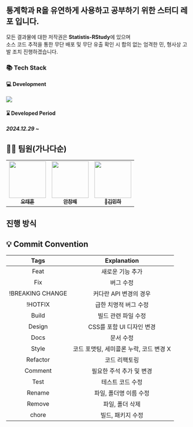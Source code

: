 ## 통계학과 R을 유연하게 사용하고 공부하기 위한 스터디 레포 입니다.

모든 결과물에 대한 저작권은 <b>Statistis-RStudy</b>에 있으며 <br/>
소스 코드 추적을 통한 무단 배포 및 무단 유출 확인 시 합의 없는 엄격한 민, 형사상 고발 조치 진행하겠습니다.

### 📚 Tech Stack
#### 💻 Development
<img src="https://skillicons.dev/icons?i=r,python,docker& perline="/>

#### ⌛ Developed Period
##### 2024.12.29 ~

## 🧑‍🦲 팀원(가나다순)

<table>
  <tbody>
    <tr>
      <td align="center"><a href="https://github.com/RosieOh"><img src="https://github.com/SP0F0/.github/assets/62829894/89996fac-c626-44e8-ba10-3dcc17252079" width="100px;" alt=""/><br /><sub><b>오태훈</b></sub></a><br /></td>
      <td align="center"><a href="https://github.com/sendjin5"><img src="https://github.com/SP0F0/.github/assets/62829894/fc0c73b5-3bdc-4edf-8c7f-b7b8eff9bf67" width="100px;" alt=""/><br /><sub><b>안창배</b></sub></a><br /></td>
            <td align="center"><a href="https://github.com/sendjin5"><img src="https://github.com/SP0F0/.github/assets/62829894/fc0c73b5-3bdc-4edf-8c7f-b7b8eff9bf67" width="100px;" alt=""/><br /><sub><b>김민하</b></sub></a><br /></td>
    </tr>
  </tbody>
</table>

## 진행 방식

## 💡 Commit Convention

|       Tags       |               Explanation               |
| :--------------: | :-------------------------------------: |
|       Feat       |            새로운 기능 추가             |
|       Fix        |                버그 수정                |
| !BREAKING CHANGE |         커다란 API 변경의 경우          |
|     !HOTFIX      |          급한 치명적 버그 수정          |
|      Build       |           빌드 관련 파일 수정           |
|      Design      |        CSS를 포함 UI 디자인 변경        |
|       Docs       |                문서 수정                |
|      Style       | 코드 포맷팅, 세미콜론 누락, 코드 변경 X |
|     Refactor     |              코드 리팩토링              |
|     Comment      |        필요한 주석 추가 및 변경         |
|       Test       |            테스트 코드 수정             |
|      Rename      |         파일, 폴더명 이름 수정          |
|      Remove      |             파일, 폴더 삭제             |
|      chore       |            빌드, 패키지 수정            |


